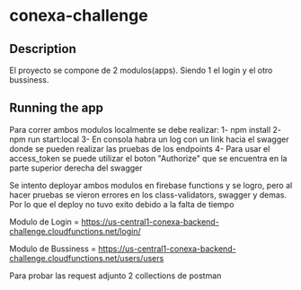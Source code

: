 # conexa-challenge

## Description

El proyecto se compone de 2 modulos(apps). Siendo 1 el login y el otro bussiness.

## Running the app

Para correr ambos modulos localmente se debe realizar:
1- npm install
2- npm run start:local
3- En consola habra un log con un link hacia el swagger donde se pueden realizar las pruebas de los endpoints
4- Para usar el access_token se puede utilizar el boton "Authorize" que se encuentra en la parte superior derecha del swagger

Se intento deployar ambos modulos en firebase functions y se logro, pero al hacer pruebas se vieron errores en los class-validators, swagger y demas.
Por lo que el deploy no tuvo exito debido a la falta de tiempo

Modulo de Login = https://us-central1-conexa-backend-challenge.cloudfunctions.net/login/

Modulo de Bussiness = https://us-central1-conexa-backend-challenge.cloudfunctions.net/users/users

Para probar las request adjunto 2 collections de postman
